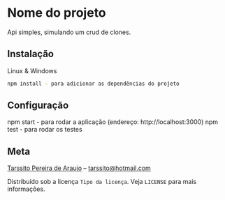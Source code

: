 # Nome do projeto

Api simples, simulando um crud de clones.

## Instalação
Linux & Windows

```sh
npm install - para adicionar as dependências do projeto

```
## Configuração
npm start - para rodar a aplicação (endereço: http://localhost:3000)
npm test - para rodar os testes

## Meta
[Tarssito Pereira de Araujo](https://www.linkedin.com/in/tarssito-pereira-b180a8130/) – tarssito@hotmail.com

Distribuído sob a licença `Tipo da licença`. Veja `LICENSE` para mais informações.
